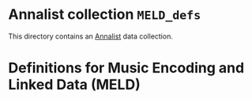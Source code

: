 # Annalist collection `MELD_defs`

This directory contains an [Annalist](http://annalist.net) data collection.

# Definitions for Music Encoding and Linked Data (MELD)


